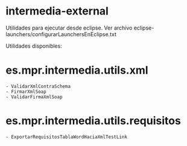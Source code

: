 intermedia-external
===================

Utilidades para ejecutar desde eclipse. 
Ver archivo eclipse-launchers/configurarLaunchersEnEclipse.txt


Utilidades disponibles:
# es.mpr.intermedia.utils.xml
	- ValidarXmlContraSchema
	- FirmarXmlSoap
	- ValidarFirmaXmlSoap
# es.mpr.intermedia.utils.requisitos
	- ExportarRequisitosTablaWordHaciaXmlTestLink
